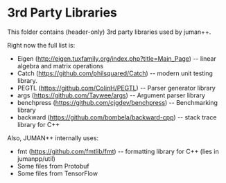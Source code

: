 # 3rd Party Libraries

This folder contains (header-only) 3rd party libraries used by juman++.

Right now the full list is:

* Eigen (http://eigen.tuxfamily.org/index.php?title=Main_Page) -- linear algebra and matrix operations
* Catch (https://github.com/philsquared/Catch) -- modern unit testing library.
* PEGTL (https://github.com/ColinH/PEGTL) -- Parser generator library
* args (https://github.com/Taywee/args) -- Argument parser library
* benchpress (https://github.com/cjgdev/benchpress) -- Benchmarking library
* backward (https://github.com/bombela/backward-cpp) -- stack trace library for C++

Also, JUMAN++ internally uses:

* fmt (https://github.com/fmtlib/fmt) -- formatting library for C++ (lies in jumanpp/util)
* Some files from Protobuf
* Some files from TensorFlow
